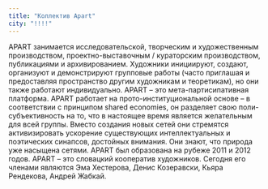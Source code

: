 ```yaml
---
title: "Коллектив Apart"
city: "!!!!"
---
```


APART занимается исследовательской, творческим и художественным производством, проектно-выставочным / кураторским производством, публикациями и архивированием. Художники инициируют, создают, организуют и демонстрируют групповые работы (часто приглашая и предоставляя пространство другим художникам и теоретикам), но они также работают индивидуально.
APART – это мета-партисипативная платформа. APART работает на прото-институциональной основе – в соответствии с принципом shared economies, он разделяет свою поли-субъективность на то, что в настоящее время является желательным для всей группы. Вместо создания новых сетей они стремятся активизировать ускорение существующих интеллектуальных и поэтических синапсов, достойных внимания. Они знают, что природа уже насыщена сетями.
APART был образована на рубеже 2011 и 2012 годов.
APART – это словацкий кооператив художников. Сегодня его членами являются Эма Хестерова, Денис Козеравски, Кьяра Рендекова, Андрей Жабкай.
